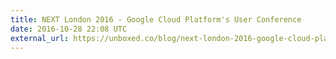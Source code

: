```yaml
---
title: NEXT London 2016 - Google Cloud Platform's User Conference
date: 2016-10-28 22:08 UTC
external_url: https://unboxed.co/blog/next-london-2016-google-cloud-platform-s-user-conference/
---
```

